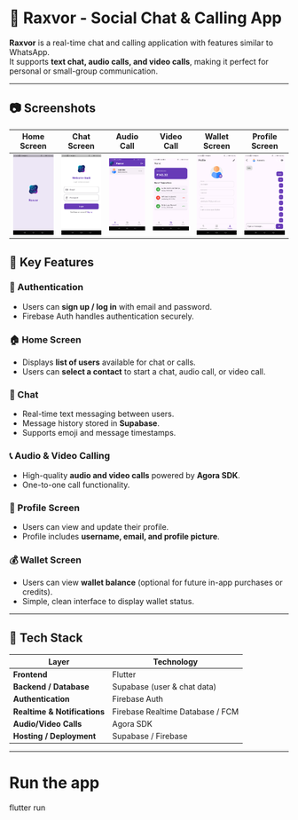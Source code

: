 # 📱 Raxvor - Social Chat & Calling App

**Raxvor** is a real-time chat and calling application with features similar to WhatsApp.  
It supports **text chat, audio calls, and video calls**, making it perfect for personal or small-group communication.

---

## 📷 Screenshots

| Home Screen | Chat Screen | Audio Call | Video Call | Wallet Screen | Profile Screen |
|------------|------------|------------|------------|---------------|----------------|
| ![](assets/screenshots/ss0.png) | ![](assets/screenshots/ss1.png) | ![](assets/screenshots/ss2.png) | ![](assets/screenshots/ss3.png) | ![](assets/screenshots/ss4.png) | ![](assets/screenshots/ss5.png) |


## 🚀 Key Features

### 🔑 Authentication
- Users can **sign up / log in** with email and password.  
- Firebase Auth handles authentication securely.  

### 🏠 Home Screen
- Displays **list of users** available for chat or calls.  
- Users can **select a contact** to start a chat, audio call, or video call.  

### 💬 Chat
- Real-time text messaging between users.  
- Message history stored in **Supabase**.  
- Supports emoji and message timestamps.  

### 📞 Audio & Video Calling
- High-quality **audio and video calls** powered by **Agora SDK**.  
- One-to-one call functionality.  

### 👤 Profile Screen
- Users can view and update their profile.  
- Profile includes **username, email, and profile picture**.  

### 💰 Wallet Screen
- Users can view **wallet balance** (optional for future in-app purchases or credits).  
- Simple, clean interface to display wallet status.  

---

## 🧰 Tech Stack

| Layer | Technology |
|-------|------------|
| **Frontend** | Flutter |
| **Backend / Database** | Supabase (user & chat data) |
| **Authentication** | Firebase Auth |
| **Realtime & Notifications** | Firebase Realtime Database / FCM |
| **Audio/Video Calls** | Agora SDK |
| **Hosting / Deployment** | Supabase / Firebase |

---

# Run the app
flutter run
